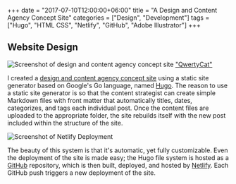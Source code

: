 +++
date = "2017-07-10T12:00:00+06:00"
title = "A Design and Content Agency Concept Site"
categories = ["Design", "Development"]
tags = ["Hugo", "HTML CSS", "Netlify", "GitHub", "Adobe Illustrator"]
+++
## Website Design

![Screenshot of design and content agency concept site](/img/qwertycat2.png "Design and Content Agency Homepage")
["QwertyCat"](https://qwertycat.io)

I created a [design and content agency concept site](https://qwertycat.io) using a static site generator based on Google's Go language, named [Hugo](https://gohugo.io/). The reason to use a static site generator is so that the content strategist can create simple Markdown files with front matter that automatically titles, dates, categorizes, and tags each individual post. Once the content files are uploaded to the appropriate folder, the site rebuilds itself with the new post included within the structure of the site.

![Screenshot of Netlify Deployment](/img/qwertycat1.png "Netlify Deployment")

The beauty of this system is that it's automatic, yet fully customizable. Even the deployment of the site is made easy; the Hugo file system is hosted as a [GitHub](https://github.com/) repository, which is then built, deployed, and hosted by [Netlify](https://www.netlify.com/). Each GitHub push triggers a new deployment of the site.
